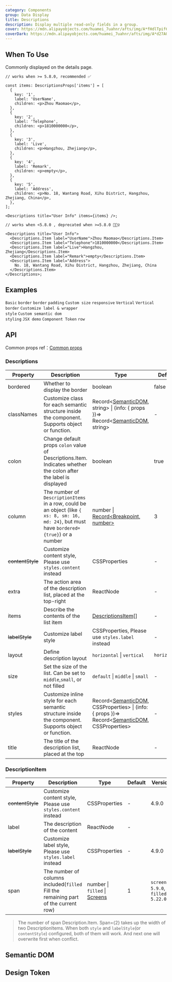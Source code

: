 ```yaml
---
category: Components
group: Data Display
title: Descriptions
description: Display multiple read-only fields in a group.
cover: https://mdn.alipayobjects.com/huamei_7uahnr/afts/img/A*fHdlTpif6XQAAAAAAAAAAAAADrJ8AQ/original
coverDark: https://mdn.alipayobjects.com/huamei_7uahnr/afts/img/A*d27AQJrowGAAAAAAAAAAAAAADrJ8AQ/original
---
```


## When To Use

Commonly displayed on the details page.

```tsx | pure
// works when >= 5.8.0, recommended ✅

const items: DescriptionsProps['items'] = [
  {
    key: '1',
    label: 'UserName',
    children: <p>Zhou Maomao</p>,
  },
  {
    key: '2',
    label: 'Telephone',
    children: <p>1810000000</p>,
  },
  {
    key: '3',
    label: 'Live',
    children: <p>Hangzhou, Zhejiang</p>,
  },
  {
    key: '4',
    label: 'Remark',
    children: <p>empty</p>,
  },
  {
    key: '5',
    label: 'Address',
    children: <p>No. 18, Wantang Road, Xihu District, Hangzhou, Zhejiang, China</p>,
  },
];

<Descriptions title="User Info" items={items} />;

// works when <5.8.0 , deprecated when >=5.8.0 🙅🏻‍♀️

<Descriptions title="User Info">
  <Descriptions.Item label="UserName">Zhou Maomao</Descriptions.Item>
  <Descriptions.Item label="Telephone">1810000000</Descriptions.Item>
  <Descriptions.Item label="Live">Hangzhou, Zhejiang</Descriptions.Item>
  <Descriptions.Item label="Remark">empty</Descriptions.Item>
  <Descriptions.Item label="Address">
    No. 18, Wantang Road, Xihu District, Hangzhou, Zhejiang, China
  </Descriptions.Item>
</Descriptions>;
```

## Examples

<!-- prettier-ignore -->
<code src="./demo/basic.tsx">Basic</code>
<code src="./demo/border.tsx">border</code>
<code src="./demo/text.tsx" debug>border</code>
<code src="./demo/padding.tsx" debug>padding</code>
<code src="./demo/size.tsx">Custom size</code>
<code src="./demo/responsive.tsx">responsive</code>
<code src="./demo/vertical.tsx">Vertical</code>
<code src="./demo/vertical-border.tsx">Vertical border</code>
<code src="./demo/style.tsx" debug>Customize label & wrapper style</code>
<code src="./demo/style-class.tsx">Custom semantic dom styling</code>
<code src="./demo/jsx.tsx" debug>JSX demo</code>
<code src="./demo/component-token.tsx" debug>Component Token</code>
<code src="./demo/block.tsx">row</code>

## API

Common props ref：[Common props](/docs/react/common-props)

### Descriptions

| Property | Description | Type | Default | Version |
| --- | --- | --- | --- | --- |
| bordered | Whether to display the border | boolean | false |  |
| classNames | Customize class for each semantic structure inside the component. Supports object or function. | Record<[SemanticDOM](#semantic-dom), string> \| (info: { props })=> Record<[SemanticDOM](#semantic-dom), string> | - | 6.0.0 |
| colon | Change default props `colon` value of Descriptions.Item. Indicates whether the colon after the label is displayed | boolean | true |  |
| column | The number of `DescriptionItems` in a row, could be an object (like `{ xs: 8, sm: 16, md: 24}`, but must have `bordered={true}`) or a number | number \| [Record<Breakpoint, number>](https://github.com/ant-design/ant-design/blob/84ca0d23ae52e4f0940f20b0e22eabe743f90dca/components/descriptions/index.tsx#L111C21-L111C56) | 3 |  |
| ~~contentStyle~~ | Customize content style, Please use `styles.content` instead | CSSProperties | - | 4.10.0 |
| extra | The action area of the description list, placed at the top-right | ReactNode | - | 4.5.0 |
| items | Describe the contents of the list item | [DescriptionsItem](#descriptionitem)[] | - | 5.8.0 |
| ~~labelStyle~~ | Customize label style | CSSProperties, Please use `styles.label` instead | - | 4.10.0 |
| layout | Define description layout | `horizontal` \| `vertical` | `horizontal` |  |
| size | Set the size of the list. Can be set to `middle`,`small`, or not filled | `default` \| `middle` \| `small` | - |  |
| styles | Customize inline style for each semantic structure inside the component. Supports object or function. | Record<[SemanticDOM](#semantic-dom), CSSProperties> \| (info: { props })=> Record<[SemanticDOM](#semantic-dom), CSSProperties> | - | 6.0.0 |
| title | The title of the description list, placed at the top | ReactNode | - |  |

### DescriptionItem

| Property | Description | Type | Default | Version |
| --- | --- | --- | --- | --- |
| ~~contentStyle~~ | Customize content style, Please use `styles.content` instead | CSSProperties | - | 4.9.0 |
| label | The description of the content | ReactNode | - |  |
| ~~labelStyle~~ | Customize label style, Please use `styles.label` instead | CSSProperties | - | 4.9.0 |
| span | The number of columns included(`filled` Fill the remaining part of the current row) | number \| `filled` \| [Screens](/components/grid#col) | 1 | `screens: 5.9.0`, `filled: 5.22.0` |

> The number of span Description.Item. Span={2} takes up the width of two DescriptionItems. When both `style` and `labelStyle`(or `contentStyle`) configured, both of them will work. And next one will overwrite first when conflict.

## Semantic DOM

<code src="./demo/_semantic.tsx" simplify="true"></code>

## Design Token

<ComponentTokenTable component="Descriptions"></ComponentTokenTable>
